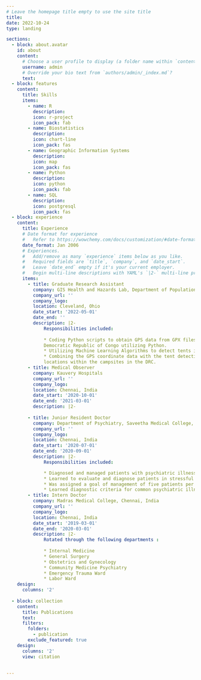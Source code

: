 ```yaml
---
# Leave the homepage title empty to use the site title
title:
date: 2022-10-24
type: landing

sections:
  - block: about.avatar
    id: about
    content: 
      # Choose a user profile to display (a folder name within `content/authors/`)
      username: admin
      # Override your bio text from `authors/admin/_index.md`?
      text:
  - block: features
    content:
      title: Skills
      items:
        - name: R
          description: 
          icon: r-project
          icon_pack: fab
        - name: Biostatistics
          description: 
          icon: chart-line
          icon_pack: fas
        - name: Geographic Information Systems
          description: 
          icon: map
          icon_pack: fas
        - name: Python
          description: 
          icon: python
          icon_pack: fab 
        - name: SQL
          description: 
          icon: postgresql
          icon_pack: fas 
  - block: experience
    content:
      title: Experience
      # Date format for experience
      #   Refer to https://wowchemy.com/docs/customization/#date-format
      date_format: Jan 2006
      # Experiences.
      #   Add/remove as many `experience` items below as you like.
      #   Required fields are `title`, `company`, and `date_start`.
      #   Leave `date_end` empty if it's your current employer.
      #   Begin multi-line descriptions with YAML's `|2-` multi-line prefix.
      items:
        - title: Graduate Research Assistant 
          company: GIS Health and Hazards Lab, Department of Population and Quantitative Health Sciences, Case Western Reserve University
          company_url: ''
          company_logo: 
          location: Cleveland, Ohio
          date_start: '2022-05-01'
          date_end: ''
          description: |2-
              Responsibilities included:
              
              * Coding Python scripts to obtain GPS data from GPX files of       geospatial video feed from refugee camp sites located in the
              Democratic Republic of Congo utilizing Python.
              * Utilizing Machine Learning Algorithms to detect tents in refugee camps from video feed frame-by-frame.
              * Combining the GPS coordinate data with the tent detections to generate maps of refugee camps and their
              locations within the campsites in the DRC.
        - title: Medical Observer
          company: Kauvery Hospitals
          company_url: ''
          company_logo: 
          location: Chennai, India
          date_start: '2020-10-01'
          date_end: '2021-03-01'
          description: |2-
              
        - title: Junior Resident Doctor
          company: Department of Psychiatry, Saveetha Medical College, India
          company_url: ''
          company_logo: 
          location: Chennai, India
          date_start: '2020-07-01'
          date_end: '2020-09-01'
          description: |2-
              Responsibilities included:

              * Diagnosed and managed patients with psychiatric illnesses.
              * Learned to evaluate and diagnose patients in stressful environments.
              * Was assigned a goal of management of five patients per day, which was met.
              * Learned diagnostic criteria for common psychiatric illnesses.
        - title: Intern Doctor
          company: Madras Medical College, Chennai, India
          company_url: ''
          company_logo: 
          location: Chennai, India 
          date_start: '2019-03-01'
          date_end: '2020-03-01'
          description: |2-
              Rotated through the following departments : 
              
              * Internal Medicine    
              * General Surgery 
              * Obstetrics and Gynecology
              * Community Medicine Psychiatry
              * Emergency Trauma Ward
              * Labor Ward
    design:
      columns: '2'
  
  - block: collection
    content:
      title: Publications
      text:
      filters:
        folders:
          - publication
        exclude_featured: true
    design:
      columns: '2'
      view: citation 
  
      
---
```

